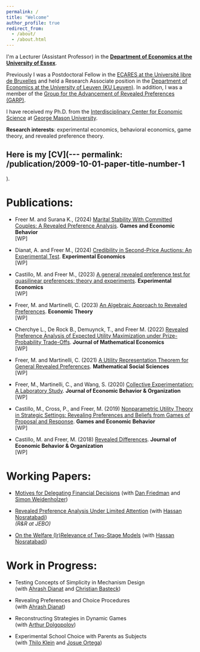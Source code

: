 ```yaml
---
permalink: /
title: "Welcome"
author_profile: true
redirect_from: 
  - /about/
  - /about.html
---
```


I'm a Lecturer (Assistant Professor) in the [**Department of Economics at the University of Essex**](https://www.essex.ac.uk/departments/economics).

Previously I was a Postdoctoral Fellow in the [ECARES at the Université libre de Bruxelles](https://ecares.ulb.ac.be) and held a Research Associate position in the [Department of Economics at the University of Leuven (KU Leuven)](https://feb.kuleuven.be/eng). In addition, I was a member of the [Group for the Advancement of Revealed Preferences (GARP)](https://revealedpreferences.org/). 

I have received my Ph.D. from the [Interdisciplinary Center for Economic Science](https://ices.gmu.edu/) at [George Mason University](https://www.gmu.edu/).

**Research interests**: experimental economics, behavioral economics, game theory, and revealed preference theory.

Here is my [CV](---
permalink: /publication/2009-10-01-paper-title-number-1
---
).

# Publications:

+ Freer M. and Surana K., (2024) 
[Marital Stability With Committed Couples: A Revealed Preference Analysis](https://doi.org/10.1016/j.geb.2024.11.018). 
**Games and Economic Behavior**  
[WP]

+ Dianat, A. and Freer M., (2024) 
[Credibility in Second-Price Auctions: An Experimental Test](https://link.springer.com/article/10.1007/s10683-023-09802-0).  **Experimental Economics**  
[WP]

+ Castillo, M. and Freer M., (2023) 
[A general revealed preference test for quasilinear preferences: theory and experiments](https://link.springer.com/article/10.1007/s10683-023-09790-1). **Experimental Economics**  
[WP]

+ Freer, M. and Martinelli, C. (2023) 
[An Algebraic Approach to Revealed Preferences](https://link.springer.com/article/10.1007/s00199-022-01421-9). 
**Economic Theory**  
[WP]

+ Cherchye L., De Rock B., Demuynck, T., and Freer M. (2022) 
[Revealed Preference Analysis of Expected Utility Maximization under Prize-Probability Trade-Offs](https://doi.org/10.1016/j.jmateco.2021.102607). **Journal of Mathematical Economics**  
[WP]

+ Freer, M. and Martinelli, C. (2021) 
[A Utility Representation Theorem for General Revealed Preferences](https://doi.org/10.1016/j.mathsocsci.2021.03.018).  **Mathematical Social Sciences**  
[WP]

+ Freer, M., Martinelli, C., and Wang, S. (2020) 
[Collective Experimentation: A Laboratory Study](https://doi.org/10.1016/j.jebo.2019.08.011). **Journal of Economic Behavior & Organization**  
[WP]

+ Castillo, M., Cross, P., and Freer, M. (2019) 
[Nonparametric Utility Theory in Strategic Settings: Revealing Preferences and Beliefs from Games of Proposal and Response](https://doi.org/10.1016/j.geb.2019.02.010).  **Games and Economic Behavior**  
[WP]

+ Castillo, M. and Freer, M. (2018) 
[Revealed Differences](https://doi.org/10.1016/j.jebo.2017.10.017). **Journal of Economic Behavior &  Organization**  
[WP]

# Working Papers:

+ [Motives for Delegating Financial Decisions](https://arxiv.org/pdf/2309.03419)
(with [Dan Friedman](https://leeps.ucsc.edu/dan-friedman-uc-santa-cruz/) and [Simon Weidenholzer](https://simonweidenholzer.weebly.com/))

+ [Revealed Preference Analysis Under Limited Attention](https://arxiv.org/abs/2208.07659)
(with [Hassan Nosratabadi](https://sites.google.com/site/hnosratabadi))  
*(R&R at JEBO)*

+ [On the Welfare (Ir)Relevance of Two-Stage Models](https://arxiv.org/pdf/2411.08263)
(with [Hassan Nosratabadi](https://sites.google.com/site/hnosratabadi))

# Work in Progress: 

+ Testing Concepts of Simplicity in Mechanism Design  
(with [Ahrash Dianat](https://sites.google.com/site/ahrashdianat/) and [Christian Basteck](https://sites.google.com/site/christianbasteck/))

+ Revealing Preferences and Choice Procedures  
(with [Ahrash Dianat](https://sites.google.com/site/ahrashdianat/))

+ Reconstructing Strategies in Dynamic Games  
(with [Arthur Dolgopolov](https://arthurdolgopolov.net/))

+ Experimental School Choice with Parents as Subjects  
(with [Thilo Klein](https://www.hs-pforzheim.de/en/profile/thiloklein) and [Josue Ortega](https://www.josueortega.com/))